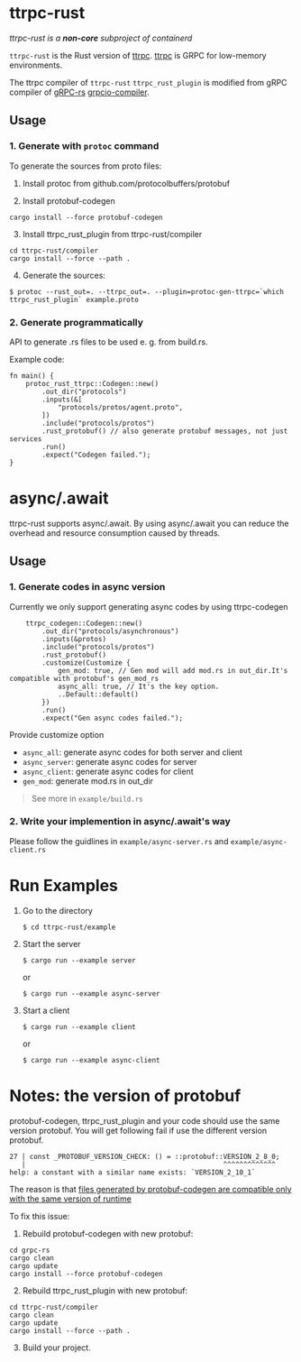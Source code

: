 # ttrpc-rust

_ttrpc-rust is a **non-core** subproject of containerd_

`ttrpc-rust` is the Rust version of [ttrpc](https://github.com/containerd/ttrpc). [ttrpc](https://github.com/containerd/ttrpc) is GRPC for low-memory environments.

The ttrpc compiler of `ttrpc-rust` `ttrpc_rust_plugin` is modified from gRPC compiler of [gRPC-rs](https://github.com/pingcap/grpc-rs) [grpcio-compiler](https://github.com/pingcap/grpc-rs/tree/master/compiler).

## Usage

### 1. Generate with `protoc` command
To generate the sources from proto files:

1. Install protoc from github.com/protocolbuffers/protobuf

2. Install protobuf-codegen
```
cargo install --force protobuf-codegen
```

3. Install ttrpc_rust_plugin from ttrpc-rust/compiler
```
cd ttrpc-rust/compiler
cargo install --force --path .
```

4. Generate the sources:

```
$ protoc --rust_out=. --ttrpc_out=. --plugin=protoc-gen-ttrpc=`which ttrpc_rust_plugin` example.proto
```


### 2. Generate programmatically

API to generate .rs files to be used e. g. from build.rs.

Example code:

```
fn main() {
    protoc_rust_ttrpc::Codegen::new()
        .out_dir("protocols")
        .inputs(&[
            "protocols/protos/agent.proto",
        ])
        .include("protocols/protos")
        .rust_protobuf() // also generate protobuf messages, not just services
        .run()
        .expect("Codegen failed.");
}
```

# async/.await
ttrpc-rust supports async/.await. By using async/.await you can reduce the overhead and resource consumption caused by threads.

## Usage
### 1. Generate codes in async version
Currently we only support generating async codes by using ttrpc-codegen

```
    ttrpc_codegen::Codegen::new()
        .out_dir("protocols/asynchronous")
        .inputs(&protos)
        .include("protocols/protos")
        .rust_protobuf()
        .customize(Customize {
            gen_mod: true, // Gen mod will add mod.rs in out_dir.It's compatible with protobuf's gen_mod_rs
            async_all: true, // It's the key option.
            ..Default::default()
        })
        .run()
        .expect("Gen async codes failed.");
```

Provide customize option
- `async_all`: generate async codes for both server and client
- `async_server`: generate async codes for server
- `async_client`: generate async codes for client
- `gen_mod`: generate mod.rs in out_dir

> See more in `example/build.rs`

### 2. Write your implemention in async/.await's way
Please follow the guidlines in `example/async-server.rs` and `example/async-client.rs`

# Run Examples
1. Go to the directory

    ```
    $ cd ttrpc-rust/example
    ```

2. Start the server

    ```
    $ cargo run --example server
    ```
    or

    ```
    $ cargo run --example async-server
    ```

3. Start a client

    ```
    $ cargo run --example client
    ```
    or
    ```
    $ cargo run --example async-client
    ```


# Notes: the version of protobuf
protobuf-codegen, ttrpc_rust_plugin and your code should use the same version protobuf.
You will get following fail if use the different version protobuf.
```
27 | const _PROTOBUF_VERSION_CHECK: () = ::protobuf::VERSION_2_8_0;
   |                                                 ^^^^^^^^^^^^^ help: a constant with a similar name exists: `VERSION_2_10_1`
```
The reason is that [files generated by protobuf-codegen are compatible only with the same version of runtime](https://github.com/stepancheg/rust-protobuf/commit/2ab4d50c27c4dd7803b64ce1a43e2c134532c7a6)

To fix this issue:
1. Rebuild protobuf-codegen with new protobuf:
```
cd grpc-rs
cargo clean
cargo update
cargo install --force protobuf-codegen
```
2. Rebuild ttrpc_rust_plugin with new protobuf:
```
cd ttrpc-rust/compiler
cargo clean
cargo update
cargo install --force --path .
```
3. Build your project.
